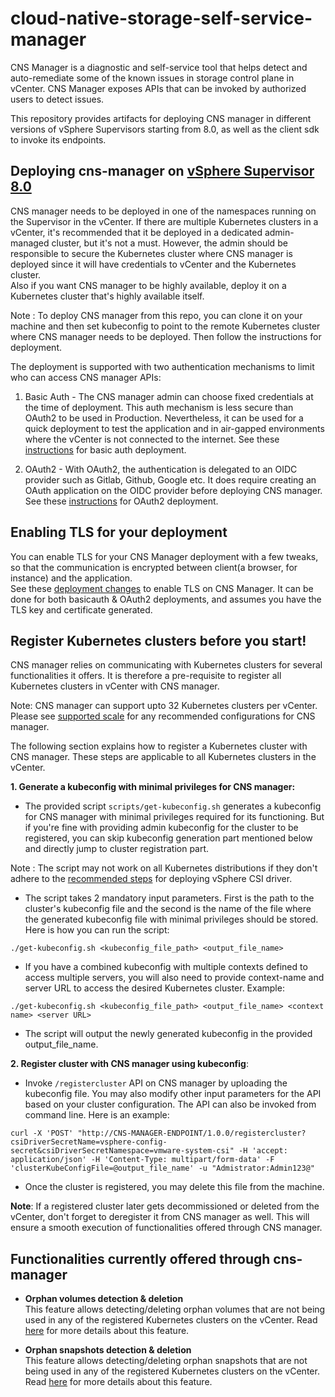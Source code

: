 # cloud-native-storage-self-service-manager

CNS Manager is a diagnostic and self-service tool that helps detect and auto-remediate some of the known issues in storage control plane in vCenter.
CNS Manager exposes APIs that can be invoked by authorized users to detect issues.

This repository provides artifacts for deploying CNS manager in different versions of vSphere Supervisors starting from 8.0, as well as the client sdk to invoke its endpoints.

## Deploying cns-manager on [vSphere Supervisor 8.0](https://techdocs.broadcom.com/us/en/vmware-cis/vsphere/vsphere-supervisor/8-0/vsphere-supervisor-concepts-and-planning/vsphere-iaas-control-plane-concepts/what-is-vsphere-with-tanzu.html)
CNS manager needs to be deployed in one of the namespaces running on the Supervisor in the vCenter.
If there are multiple Kubernetes clusters in a vCenter, it's recommended that it be deployed in a dedicated admin-managed cluster, but it's not a must. However, the admin should be responsible to secure the Kubernetes cluster where CNS manager is deployed since it will have credentials to vCenter and the Kubernetes cluster.  
Also if you want CNS manager to be highly available, deploy it on a Kubernetes cluster that's highly available itself.

Note : To deploy CNS manager from this repo, you can clone it on your machine and then set kubeconfig to point to the remote Kubernetes cluster where CNS manager needs to be deployed. Then follow the instructions for deployment.

The deployment is supported with two authentication mechanisms to limit who can access CNS manager APIs:
1. Basic Auth - The CNS manager admin can choose fixed credentials at the time of deployment. This auth mechanism is less secure than OAuth2 to be used in Production. Nevertheless, it can be used for a quick deployment to test the application and in air-gapped environments where the vCenter is not connected to the internet.
See these [instructions](docs/book/deployment/basicauth.md) for basic auth deployment.

2. OAuth2 - With OAuth2, the authentication is delegated to an OIDC provider such as Gitlab, Github, Google etc. It does require creating an OAuth application on the OIDC provider before deploying CNS manager.  
See these [instructions](docs/book/deployment/oauth2.md) for OAuth2 deployment.

## Enabling TLS for your deployment
You can enable TLS for your CNS Manager deployment with a few tweaks, so that the communication is encrypted between client(a browser, for instance) and the application.  
See these [deployment changes](docs/book/deployment/tls-enable.md) to enable TLS on CNS Manager. It can be done for both basicauth & OAuth2 deployments, and assumes you have the TLS key and certificate generated.

## Register Kubernetes clusters before you start!
CNS manager relies on communicating with Kubernetes clusters for several functionalities it offers. It is therefore a pre-requisite to register all Kubernetes clusters in vCenter with CNS manager.  

Note: CNS manager can support upto 32 Kubernetes clusters per vCenter. Please see [supported scale](docs/book/supported_scale.md) for any recommended configurations for CNS manager.

The following section explains how to register a Kubernetes cluster with CNS manager. These steps are applicable to all Kubernetes clusters in the vCenter.

**1. Generate a kubeconfig with minimal privileges for CNS manager:**  
* The provided script `scripts/get-kubeconfig.sh` generates a kubeconfig for CNS manager with minimal privileges required for its functioning. But if you're fine with providing admin kubeconfig for the cluster to be registered, you can skip kubeconfig generation part mentioned below and directly jump to cluster registration part.  

Note : The script may not work on all Kubernetes distributions if they don't adhere to the [recommended steps](https://techdocs.broadcom.com/us/en/vmware-cis/vsphere/container-storage-plugin/3-0/getting-started-with-vmware-vsphere-container-storage-plug-in-3-0.html) for deploying vSphere CSI driver.

* The script takes 2 mandatory input parameters. First is the path to the cluster's kubeconfig file and the second is the name of the file where the generated kubeconfig file with minimal privileges should be stored. Here is how you can run the script:
```
./get-kubeconfig.sh <kubeconfig_file_path> <output_file_name>
```
* If you have a combined kubeconfig with multiple contexts defined to access multiple servers, you will also need to provide context-name and server URL to access the desired Kubernetes cluster.
Example:
```
./get-kubeconfig.sh <kubeconfig_file_path> <output_file_name> <context name> <server URL>
```
* The script will output the newly generated kubeconfig in the provided output_file_name.

**2. Register cluster with CNS manager using kubeconfig**:
* Invoke `/registercluster` API on CNS manager by uploading the kubeconfig file. You may also modify other input parameters for the API based on your cluster configuration.
The API can also be invoked from command line. Here is an example:
```
curl -X 'POST' "http://CNS-MANAGER-ENDPOINT/1.0.0/registercluster?csiDriverSecretName=vsphere-config-secret&csiDriverSecretNamespace=vmware-system-csi" -H 'accept: application/json' -H 'Content-Type: multipart/form-data' -F 'clusterKubeConfigFile=@output_file_name' -u "Admistrator:Admin123@"
```
* Once the cluster is registered, you may delete this file from the machine.

**Note**: If a registered cluster later gets decommissioned or deleted from the vCenter, don't forget to deregister it from CNS manager as well. This will ensure a smooth execution of functionalities offered through CNS manager.

## Functionalities currently offered through cns-manager

* **Orphan volumes detection & deletion**  
This feature allows detecting/deleting orphan volumes that are not being used in any of the registered Kubernetes clusters on the vCenter. Read [here](docs/book/features/orphan_volumes.md) for more details about this feature.

* **Orphan snapshots detection & deletion**  
This feature allows detecting/deleting orphan snapshots that are not being used in any of the registered Kubernetes clusters on the vCenter. Read [here](docs/book/features/orphan_snapshots.md) for more details about this feature.